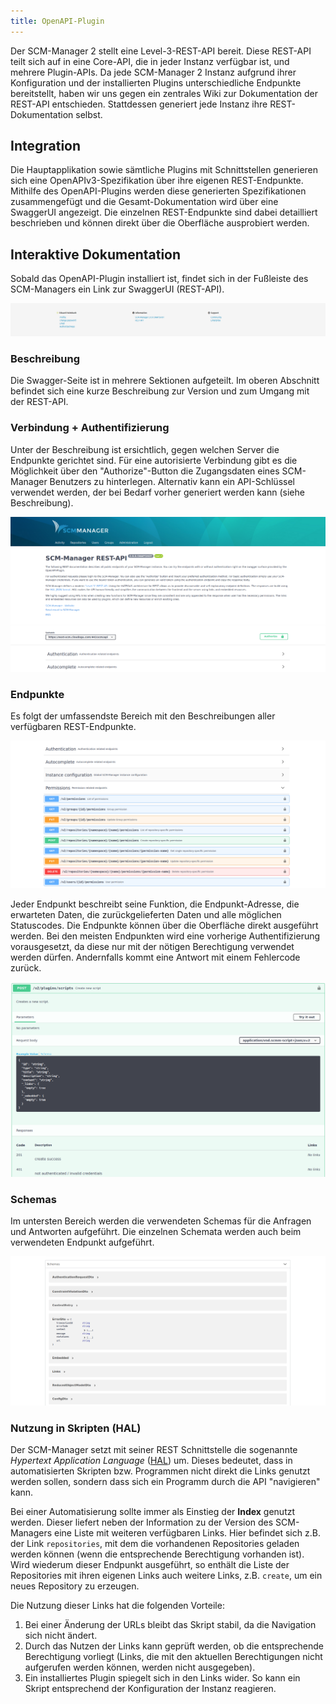```yaml
---
title: OpenAPI-Plugin
---
```


Der SCM-Manager 2 stellt eine Level-3-REST-API bereit. Diese REST-API teilt sich auf in eine Core-API, die in jeder Instanz verfügbar ist, und mehrere Plugin-APIs. Da jede SCM-Manager 2 Instanz aufgrund ihrer Konfiguration und der installierten Plugins unterschiedliche Endpunkte bereitstellt, haben wir uns gegen ein zentrales Wiki zur Dokumentation der REST-API entschieden. Stattdessen generiert jede Instanz ihre REST-Dokumentation selbst.

## Integration

Die Hauptapplikation sowie sämtliche Plugins mit Schnittstellen generieren sich eine OpenAPIv3-Spezifikation über ihre eigenen REST-Endpunkte. Mithilfe des OpenAPI-Plugins werden diese generierten Spezifikationen zusammengefügt und die Gesamt-Dokumentation wird über eine SwaggerUI angezeigt. Die einzelnen REST-Endpunkte sind dabei detailliert beschrieben und können direkt über die Oberfläche ausprobiert werden.

## Interaktive Dokumentation

Sobald das OpenAPI-Plugin installiert ist, findet sich in der Fußleiste des SCM-Managers ein Link zur SwaggerUI (REST-API).

![Footer](images/openapi/scm_footer.png)

### Beschreibung

Die Swagger-Seite ist in mehrere Sektionen aufgeteilt. Im oberen Abschnitt befindet sich eine kurze Beschreibung zur Version und zum Umgang mit der REST-API.

### Verbindung + Authentifizierung

Unter der Beschreibung ist ersichtlich, gegen welchen Server die Endpunkte gerichtet sind. Für eine autorisierte Verbindung gibt es die Möglichkeit über den "Authorize"-Button die Zugangsdaten eines SCM-Manager Benutzers zu hinterlegen. Alternativ kann ein API-Schlüssel verwendet werden, der bei Bedarf vorher generiert werden kann (siehe Beschreibung).

![Swagger Description](images/openapi/swagger-top.png)

### Endpunkte

Es folgt der umfassendste Bereich mit den Beschreibungen aller verfügbaren REST-Endpunkte. 

![Swagger Endpoints](images/openapi/swagger-endpoints.png)

Jeder Endpunkt beschreibt seine Funktion, die Endpunkt-Adresse, die erwarteten Daten, die zurückgelieferten Daten und alle möglichen Statuscodes. Die Endpunkte können über die Oberfläche direkt ausgeführt werden. Bei den meisten Endpunkten wird eine vorherige Authentifizierung vorausgesetzt, da diese nur mit der nötigen Berechtigung verwendet werden dürfen. Andernfalls kommt eine Antwort mit einem Fehlercode zurück.

![Swagger Endpoint](images/openapi/swagger-endpoint.png)

### Schemas

Im untersten Bereich werden die verwendeten Schemas für die Anfragen und Antworten aufgeführt. Die einzelnen Schemata werden auch beim verwendeten Endpunkt aufgeführt.

![Swagger Schemas](images/openapi/swagger-schemas.png)

### Nutzung in Skripten (HAL)

Der SCM-Manager setzt mit seiner REST Schnittstelle die sogenannte _Hypertext Application Language_ ([HAL](https://en.wikipedia.org/wiki/Hypertext_Application_Language)) um. Dieses bedeutet, dass in automatisierten Skripten bzw. Programmen nicht direkt die Links genutzt werden sollen, sondern dass sich ein Programm durch die API "navigieren" kann.

Bei einer Automatisierung sollte immer als Einstieg der **Index** genutzt werden. Dieser liefert neben der Information zu der Version des SCM-Managers eine Liste mit weiteren verfügbaren Links. Hier befindet sich z.B. der Link `repositories`, mit dem die vorhandenen Repositories geladen werden können (wenn die entsprechende Berechtigung vorhanden ist). Wird wiederum dieser Endpunkt ausgeführt, so enthält die Liste der Repositories mit ihren eigenen Links auch weitere Links, z.B. `create`, um ein neues Repository zu erzeugen.

Die Nutzung dieser Links hat die folgenden Vorteile:

1. Bei einer Änderung der URLs bleibt das Skript stabil, da die Navigation sich nicht ändert.
2. Durch das Nutzen der Links kann geprüft werden, ob die entsprechende Berechtigung vorliegt (Links, die mit den aktuellen Berechtigungen nicht aufgerufen werden können, werden nicht ausgegeben).
3. Ein installiertes Plugin spiegelt sich in den Links wider. So kann ein Skript entsprechend der Konfiguration der Instanz reagieren.
